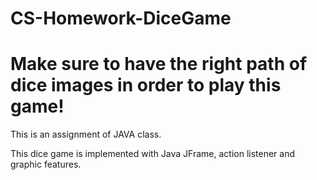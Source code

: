 # CS-Homework-DiceGame

# Make sure to have the right path of dice images in order to play this game!

This is an assignment of JAVA class. 

This dice game is implemented with Java JFrame, action listener and graphic features.
